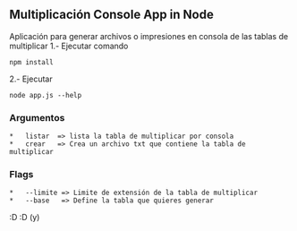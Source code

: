 ## Multiplicación  Console App in Node

Aplicación para generar archivos o impresiones en consola de las tablas de multiplicar
1.- Ejecutar comando
```
npm install
```
2.- Ejecutar 
```
node app.js --help
````
### Argumentos
    *   listar  => lista la tabla de multiplicar por consola
    *   crear   => Crea un archivo txt que contiene la tabla de multiplicar
### Flags
    *   --limite => Limite de extensión de la tabla de multiplicar
    *   --base   => Define la tabla que quieres generar 
:D :D (y)
